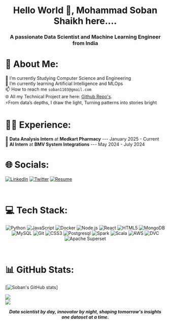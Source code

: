 <h1 align="center">Hello World 👋, Mohammad Soban Shaikh here....</h1>
<h3 align="center">A passionate Data Scientist and Machine Learning Engineer from India</h3>

# 💫 About Me:
🔭 I’m currently Studying Computer Science and Engineering<br>🌱 I’m currently learning Artificial Intelligence and MLOps<br>📫 How to reach me `soban1103@gmail.com` <br> 🌐 All my Technical Project are here: [Github Repo's](https://github.com/Mohammad-Soban?tab=repositories). <br> ⚡From data’s depths, I draw the light, Turning patterns into stories bright
<!-- If `` does not works add ** Data **  in the above email id-->

# 🧑‍💻 Experience:
🎯 <strong>Data Analysis Intern</strong> at <strong>Medkart Pharmacy</strong> --- January 2025 - Current <br>
🎯 <strong>AI Intern</strong> at <strong>BMV System Integrations</strong> --- May 2024 - July 2024


# 🌐 Socials:
[![LinkedIn](https://img.shields.io/badge/LinkedIn-%230077B5.svg?logo=linkedin&logoColor=white)](https://www.linkedin.com/in/soban1103)
[![Twitter](https://img.shields.io/badge/Twitter-%231DA1F2.svg?logo=twitter&logoColor=white)](https://x.com/MohammadSobanS3)
[![Resume](https://img.shields.io/badge/Resume-blue)](https://drive.google.com/file/d/1YFXJgF-w6KzaK42utc2_9gh0BhjG3bie/view?usp=sharing)

<br>

# 💻 Tech Stack:
<p align="center">
  <img src="https://img.shields.io/badge/python-%2314354C.svg?style=for-the-badge&logo=python&logoColor=white" alt="Python" />
  <img src="https://img.shields.io/badge/javascript-%23323330.svg?style=for-the-badge&logo=javascript&logoColor=%23F7DF1E" alt="JavaScript" />
  <img src="https://img.shields.io/badge/docker-%230db7ed.svg?style=for-the-badge&logo=docker&logoColor=white" alt="Docker" />
  <img src="https://img.shields.io/badge/node.js-6DA55F?style=for-the-badge&logo=node.js&logoColor=white" alt="Node.js" />
  <img src="https://img.shields.io/badge/react-%2320232a.svg?style=for-the-badge&logo=react&logoColor=%2361DAFB" alt="React" />
  <img src="https://img.shields.io/badge/html5-%23E34F26.svg?style=for-the-badge&logo=html5&logoColor=white" alt="HTML5" />
  <img src="https://img.shields.io/badge/mongodb-%2347A248.svg?style=for-the-badge&logo=mongodb&logoColor=white" alt="MongoDB" />
  <img src="https://img.shields.io/badge/mysql-%2300f.svg?style=for-the-badge&logo=mysql&logoColor=white" alt="MySQL" />
  <img src="https://img.shields.io/badge/git-%23F05033.svg?style=for-the-badge&logo=git&logoColor=white" alt="Git" />
  <img src="https://img.shields.io/badge/css3-%231572B6.svg?style=for-the-badge&logo=css3&logoColor=white" alt="CSS3" />
  <img src="https://img.shields.io/badge/postgresql-%234B0082.svg?style=for-the-badge&logo=postgresql&logoColor=white" alt="Postgresql" />
  <img src="https://img.shields.io/badge/apache_spark-%23E25A1C.svg?style=for-the-badge&logo=apache-spark&logoColor=white" alt="Spark" />
  <img src="https://img.shields.io/badge/scala-%23DC322F.svg?style=for-the-badge&logo=scala&logoColor=white" alt="Scala" />
  <img src="https://img.shields.io/badge/aws-%23FF9900.svg?style=for-the-badge&logo=amazon-aws&logoColor=white" alt="AWS" />
  <img src="https://img.shields.io/badge/DVC-%230078D4.svg?style=for-the-badge&logo=dvc&logoColor=white" alt="DVC" />
  <img src="https://img.shields.io/badge/apache_superset-%23000000.svg?style=for-the-badge&logo=apachesuperset&logoColor=white" alt="Apache Superset" />
</p>

<br>

# 📊 GitHub Stats:
[![Soban's GitHub stats](https://github-readme-stats.vercel.app/api?username=Mohammad-Soban&show_icons=true&hide_border=false&bg_color=000000&title_color=00FFFF&text_color=00FFFF&icon_color=00FFFF)]

![](https://github-readme-streak-stats.herokuapp.com/?user=Mohammad-Soban&theme=radical&hide_border=false)<br/>
![](https://github-readme-stats.vercel.app/api/top-langs/?username=Mohammad-Soban&theme=radical&hide_border=false&include_all_commits=true&count_private=false&layout=compact)


<center><b><i>Data scientist by day, innovator by night, shaping tomorrow's insights one dataset at a time.</i></b></center>
